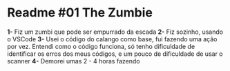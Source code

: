 # Readme #01 The Zumbie
**1-** Fiz um zumbi que pode ser empurrado da escada
**2-** Fiz sozinho, usando o VSCode
**3-** Usei o código do calango como base, fui fazendo uma ação por vez. Entendi como o código funciona, só tenho dificuldade de identificar os erros dos meus códigos, e um pouco de dificuldade de usar o scanner
**4-** Demorei umas 2 - 4 horas fazendo